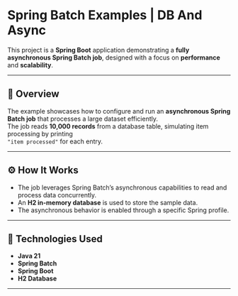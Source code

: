 # Spring Batch Examples | DB And Async 

This project is a **Spring Boot** application demonstrating a **fully asynchronous Spring Batch job**, designed with a focus on **performance** and **scalability**.

---

## 🚀 Overview

The example showcases how to configure and run an **asynchronous Spring Batch job** that processes a large dataset efficiently.  
The job reads **10,000 records** from a database table, simulating item processing by printing  
`"item processed"` for each entry.

---

## ⚙️ How It Works

- The job leverages Spring Batch’s asynchronous capabilities to read and process data concurrently.
- An **H2 in-memory database** is used to store the sample data.
- The asynchronous behavior is enabled through a specific Spring profile.

---

## 🧩 Technologies Used

- **Java 21**
- **Spring Batch**
- **Spring Boot**
- **H2 Database**

---